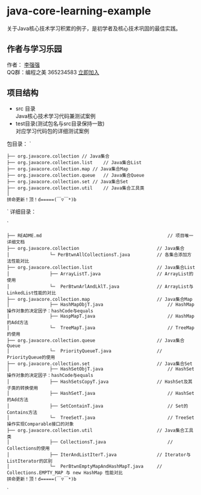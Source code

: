 # java-core-learning-example
关于Java核心技术学习积累的例子，是初学者及核心技术巩固的最佳实践。

## 作者与学习乐园
作者： [李强强](http://www.bysocket.com/ "李强强")<br>
QQ群：编程之美 365234583 [立即加入](http://jq.qq.com/?_wv=1027&k=Sx4s4U "编程之美")

## 项目结构
- src 目录<br>
Java核心技术学习代码兼测试案例<br>
- test目录(测试包名与src目录保持一致)<br>
对应学习代码包的详细测试案例<br>

包目录：
`

	├── org.javacore.collection	// Java集合
	├── org.javacore.collection.list	// Java集合List
	├── org.javacore.collection.map	// Java集合Map
	├── org.javacore.collection.queue	// Java集合Queue
	├── org.javacore.collection.set	// Java集合Set
	├── org.javacore.collection.util	// Java集合工具类
	│
	拼命更新！顶！d=====(￣▽￣*)b
`
详细目录：

`

	├── README.md												// 项目唯一详细文档
	├── org.javacore.collection								// Java集合
	│				└─ PerBtwnAllCollectionsT.java			// 各集合添加方法性能对比
	├── org.javacore.collection.list						// Java集合List
	│				├── ArrayListT.java						// ArrayList的使用
	│				└─  PerBtwnArlAndLklT.java				// ArrayList与LinkedList性能的对比
	├── org.javacore.collection.map							// Java集合Map
	│				├── HashMapObjT.java						// HashMap操作对象的决定因子：hashCode与equals
	│				├── HaspMapT.java							// HashMap的Add方法
	│				└─  TreeMapT.java							// TreeMap的使用
	├── org.javacore.collection.queue						// Java集合Queue
	│				└─  PriorityQueueT.java					// PriorityQueue的使用
	├── org.javacore.collection.set							// Java集合Set
	│				├── HashSetObjT.java						// HashSet操作对象的决定因子：hashCode与equals
	│				├── HashSetsCopyT.java					// HashSet及其子类的转换使用
	│				├── HashSetT.java							// HashSet的Add方法
	│				├── SetContainT.java						// Set的Contains方法
	│				└─  TreeSetT.java							// TreeSet操作实现Comparable接口的对象
	├── org.javacore.collection.util						// Java集合工具类
	│				├── CollectionsT.java						// Collections的使用	
	│				├── IterAndListIterT.java				// Iterator与ListIterator的区别
	│				└─  PerBtwnEmptyMapAndHashMapT.java		// Collections.EMPTY_MAP 与 new HashMap 性能对比
	拼命更新！顶！d=====(￣▽￣*)b
`

